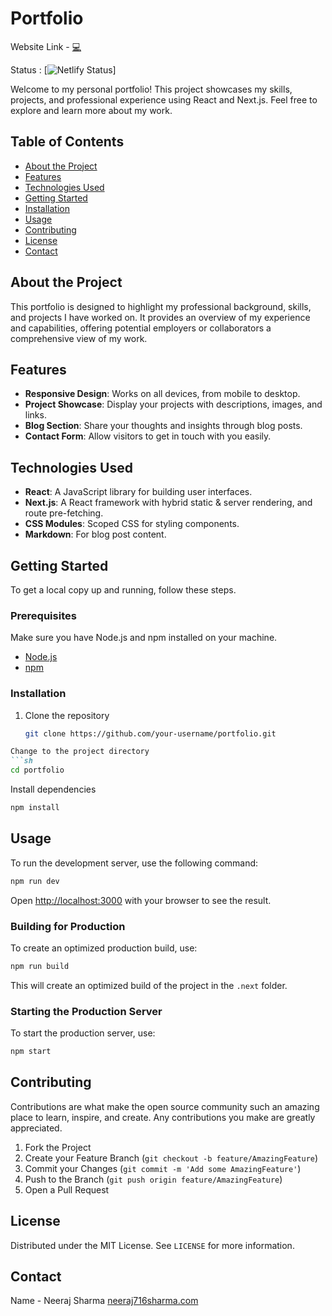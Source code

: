 # Portfolio


Website Link - <a href='https://nee-shar.netlify.app/'>💻</a>

Status : [![Netlify Status](https://api.netlify.com/api/v1/badges/283e6966-32a9-43a5-b274-b4af6d06ee0e/deploy-status)]



Welcome to my personal portfolio! This project showcases my skills, projects, and professional experience using React and Next.js. Feel free to explore and learn more about my work.

## Table of Contents

- [About the Project](#about-the-project)
- [Features](#features)
- [Technologies Used](#technologies-used)
- [Getting Started](#getting-started)
- [Installation](#installation)
- [Usage](#usage)
- [Contributing](#contributing)
- [License](#license)
- [Contact](#contact)

## About the Project

This portfolio is designed to highlight my professional background, skills, and projects I have worked on. It provides an overview of my experience and capabilities, offering potential employers or collaborators a comprehensive view of my work.

## Features

- **Responsive Design**: Works on all devices, from mobile to desktop.
- **Project Showcase**: Display your projects with descriptions, images, and links.
- **Blog Section**: Share your thoughts and insights through blog posts.
- **Contact Form**: Allow visitors to get in touch with you easily.

## Technologies Used

- **React**: A JavaScript library for building user interfaces.
- **Next.js**: A React framework with hybrid static & server rendering, and route pre-fetching.
- **CSS Modules**: Scoped CSS for styling components.
- **Markdown**: For blog post content.

## Getting Started

To get a local copy up and running, follow these steps.

### Prerequisites

Make sure you have Node.js and npm installed on your machine.

- [Node.js](https://nodejs.org/)
- [npm](https://www.npmjs.com/)

### Installation

1. Clone the repository
   ```sh
   git clone https://github.com/your-username/portfolio.git
```markdown
Change to the project directory
```sh
cd portfolio
```

Install dependencies
```sh
npm install
```

## Usage

To run the development server, use the following command:
```sh
npm run dev
```
Open [http://localhost:3000](http://localhost:3000) with your browser to see the result.

### Building for Production

To create an optimized production build, use:
```sh
npm run build
```
This will create an optimized build of the project in the `.next` folder.

### Starting the Production Server

To start the production server, use:
```sh
npm start
```

## Contributing

Contributions are what make the open source community such an amazing place to learn, inspire, and create. Any contributions you make are greatly appreciated.

1. Fork the Project
2. Create your Feature Branch (`git checkout -b feature/AmazingFeature`)
3. Commit your Changes (`git commit -m 'Add some AmazingFeature'`)
4. Push to the Branch (`git push origin feature/AmazingFeature`)
5. Open a Pull Request

## License

Distributed under the MIT License. See `LICENSE` for more information.

## Contact

Name - Neeraj Sharma [neeraj716sharma.com](mailto:neeraj716sharma@gmail.com)

```
